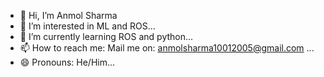 - 👋 Hi, I’m Anmol Sharma 
- 👀 I’m interested in ML and ROS...
- 🌱 I’m currently learning ROS and python...
- 📫 How to reach me: Mail me on: anmolsharma10012005@gmail.com ...
- 😄 Pronouns: He/Him...

<!---
anmol-sharma1001/anmol-sharma1001 is a ✨ special ✨ repository because its `README.md` (this file) appears on your GitHub profile.
You can click the Preview link to take a look at your changes.
--->

